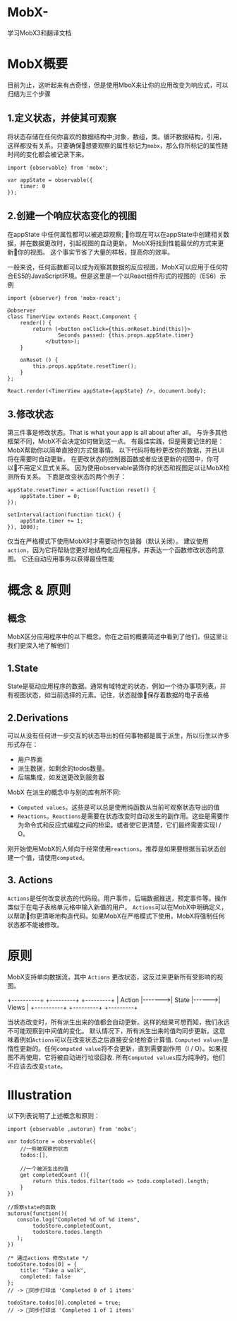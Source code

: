 # MobX-
学习MobX3和翻译文档

# MobX概要

目前为止，这听起来有点奇怪，但是使用MboX来让你的应用改变为响应式，可以归结为三个步骤

## 1.定义状态，并使其可观察
将状态存储在任何你喜欢的数据结构中;对象，数组，类。循环数据结构，引用，这样都没有关系。只要确保想要观察的属性标记为`mobx`，那么你所标记的属性随时间的变化都会被记录下来。

```
import {observable} from 'mobx';

var appState = observable({
    timer: 0
});

```

## 2.创建一个响应状态变化的视图

在appState 中任何属性都可以被追踪观察; 你现在可以在appState中创建相关数据，并在数据更改时，引起视图的自动更新。 MobX将找到性能最优的方式来更新你的视图。 这个事实节省了大量的样板，提高你的效率。

一般来说，任何函数都可以成为观察其数据的反应视图，MobX可以应用于任何符合ES5的JavaScript环境。但是这里是一个以React组件形式的视图的（ES6）示例
```
import {observer} from 'mobx-react';

@observer
class TimerView extends React.Component {
    render() {
        return (<button onClick={this.onReset.bind(this)}>
                Seconds passed: {this.props.appState.timer}
            </button>);
    }

    onReset () {
        this.props.appState.resetTimer();
    }
};

React.render(<TimerView appState={appState} />, document.body);
```

## 3.修改状态

第三件事是修改状态。That is what your app is all about after all。 与许多其他框架不同，MobX不会决定如何做到这一点。 有最佳实践，但是需要记住的是：MobX帮助你以简单直接的方式做事情。
以下代码将每秒更改你的数据，并且UI将在需要时自动更新。 在更改状态的控制器函数或者应该更新的视图中，你可以不用定义显式关系。 因为使用observable装饰你的状态和视图足以让MobX检测所有关系。 下面是改变状态的两个例子：
```
appState.resetTimer = action(function reset() {
    appState.timer = 0;
});

setInterval(action(function tick() {
    appState.timer += 1;
}), 1000);

```
仅当在严格模式下使用MobX时才需要动作包装器（默认关闭）。 建议使用`action`，因为它将帮助您更好地结构化应用程序，并表达一个函数修改状态的意图。 它还自动应用事务以获得最佳性能

# 概念 & 原则

## 概念
MobX区分应用程序中的以下概念。你在之前的概要简述中看到了他们，但这里让我们更深入地了解他们

## 1.State
State是驱动应用程序的数据。通常有域特定的状态，例如一个待办事项列表，并有视图状态，如当前选择的元素。记住，状态就像保存着数据的电子表格

## 2.Derivations
可以从没有任何进一步交互的状态导出的任何事物都是属于派生，所以衍生以许多形式存在：
* 用户界面
* 派生数据，如剩余的todos数量。
* 后端集成，如发送更改到服务器

MobX  在派生的概念中与别的库有所不同:
* `Computed values`。这些是可以总是使用纯函数从当前可观察状态导出的值
* `Reactions`。`Reactions`是需要在状态改变时自动发生的副作用。这些是需要作为命令式和反应式编程之间的桥梁。或者使它更清楚，它们最终需要实现I / O。

刚开始使用MobX的人倾向于经常使用`reactions`。推荐是如果要根据当前状态创建一个值，请使用`computed`。

## 3. Actions
`Actions`是任何改变状态的代码段。用户事件，后端数据推送，预定事件等。操作类似于在电子表格单元格中输入新值的用户。
`Actions`可以在MobX中明确定义，以帮助你更清晰地构造代码。如果MobX在严格模式下使用，MobX将强制任何状态都不能被修改。

# 原则

MobX支持单向数据流，其中 `Actions` 更改状态，这反过来更新所有受影响的视图。

+----------+        +---------+       +---------+
|  Action  |------->|  State  |------>|  Views  |
+----------+        +---------+       +---------+

当状态改变时，所有派生出来的值都会自动更新。这样的结果可想而知，我们永远不可能观察到中间值的变化。
默认情况下，所有派生出来的值均同步更新。这意味着例如`Actions`可以在改变状态之后直接安全地检查计算值.
`Computed values`是惰性更新的。任何`computed value`将不会更新，直到需要副作用（I / O）。如果视图不再使用，它​​将被自动进行垃圾回收.
所有`Computed values`应为纯净的。他们不应该去改变`state`。

# Illustration
以下列表说明了上述概念和原则：
```
import {observable ,autorun} from 'mobx';

var todoStore = observable({
    //一些被观察的状态
    todos:[],

    //一个被派生出的值
    get completedCount (){
        return this.todos.filter(todo => todo.completed).length;
    }
})

//观察state的函数
autorun(function(){
   console.log("Completed %d of %d items",
        todoStore.completedCount,
        todoStore.todos.length
   );
})

/* 通过actions 修改state */
todoStore.todos[0] = {
    title: "Take a walk",
    completed: false
};
// -> 同步打印出 'Completed 0 of 1 items'

todoStore.todos[0].completed = true;
// -> 同步打印出 'Completed 1 of 1 items'


```